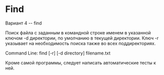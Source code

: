 # Find
Вариант 4 -- find

Поиск файла с заданным в командной строке именем в указанной ключом -d директории,
по умолчанию в текущей директории. Ключ -r указывает на необходимость поиска 
также во всех поддиректориях.

Command Line: find [-r] [-d directory] filename.txt

Кроме самой программы, следует написать автоматические тесты к ней.
